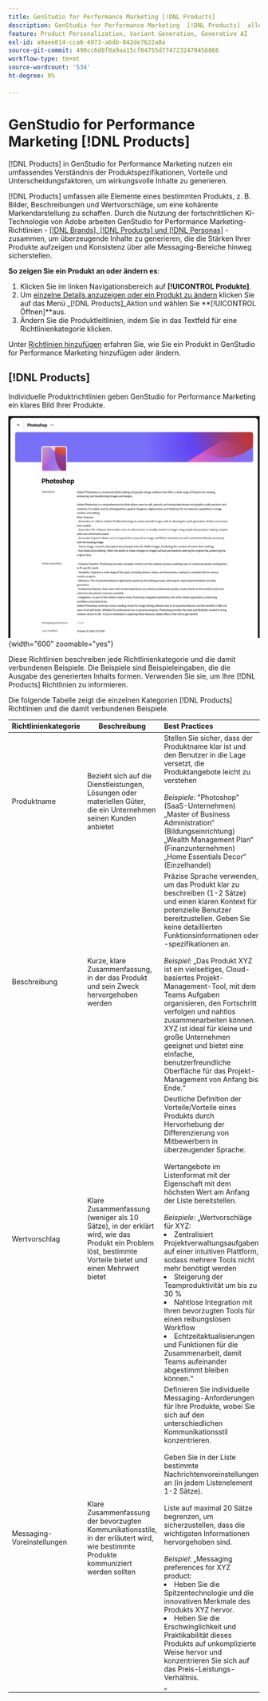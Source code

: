 ```yaml
---
title: GenStudio for Performance Marketing [!DNL Products]
description: GenStudio for Performance Marketing  [!DNL Products]  alle Aspekte Ihres Produkts - Bilder, Beschreibungen und Wertvorschläge - ein, um relevante Inhalte zu erstellen, die die Stärken von Produkten hervorheben und die Konsistenz der Produkt-Botschaften gewährleisten.
feature: Product Personalization, Variant Generation, Generative AI
exl-id: a9aee814-cca6-4973-a6db-842de7622a8a
source-git-commit: 490cc6d8f0a9aa15cf04755d7747232470456866
workflow-type: tm+mt
source-wordcount: '534'
ht-degree: 0%

---
```


# GenStudio for Performance Marketing [!DNL Products]

[!DNL Products] in GenStudio for Performance Marketing nutzen ein umfassendes Verständnis der Produktspezifikationen, Vorteile und Unterscheidungsfaktoren, um wirkungsvolle Inhalte zu generieren.

[!DNL Products] umfassen alle Elemente eines bestimmten Produkts, z. B. Bilder, Beschreibungen und Wertvorschläge, um eine kohärente Markendarstellung zu schaffen. Durch die Nutzung der fortschrittlichen KI-Technologie von Adobe arbeiten GenStudio for Performance Marketing-Richtlinien - [[!DNL Brands],  [!DNL Products] und  [!DNL Personas]](/help/user-guide/guidelines/overview.md) - zusammen, um überzeugende Inhalte zu generieren, die die Stärken Ihrer Produkte aufzeigen und Konsistenz über alle Messaging-Bereiche hinweg sicherstellen.

**So zeigen Sie ein Produkt an oder ändern es**:

1. Klicken Sie im linken Navigationsbereich auf **[!UICONTROL Produkte]**.
1. Um [einzelne Details anzuzeigen oder ein Produkt zu ändern](add-guidelines.md#manage-products) klicken Sie auf das Menü _[!DNL Products]_Aktion und wählen Sie **[!UICONTROL Öffnen]**aus.
1. Ändern Sie die Produktleitlinien, indem Sie in das Textfeld für eine Richtlinienkategorie klicken.

Unter [Richtlinien hinzufügen](add-guidelines.md) erfahren Sie, wie Sie ein Produkt in GenStudio for Performance Marketing hinzufügen oder ändern.

## [!DNL Products]

Individuelle Produktrichtlinien geben GenStudio for Performance Marketing ein klares Bild Ihrer Produkte.

![Produktrichtlinien](/help/assets/products.png){width="600" zoomable="yes"}

Diese Richtlinien beschreiben jede Richtlinienkategorie und die damit verbundenen Beispiele. Die Beispiele sind Beispieleingaben, die die Ausgabe des generierten Inhalts formen. Verwenden Sie sie, um Ihre [!DNL Products] Richtlinien zu informieren.

Die folgende Tabelle zeigt die einzelnen Kategorien [!DNL Products] Richtlinien und die damit verbundenen Beispiele.

| Richtlinienkategorie | Beschreibung | Best Practices |
| ------------------| ----------------| :---------- |
| Produktname | Bezieht sich auf die Dienstleistungen, Lösungen oder materiellen Güter, die ein Unternehmen seinen Kunden anbietet | Stellen Sie sicher, dass der Produktname klar ist und den Benutzer in die Lage versetzt, die Produktangebote leicht zu verstehen <br><br>_Beispiele_: &quot;Photoshop&quot; (SaaS-Unternehmen)<br>„Master of Business Administration“ (Bildungseinrichtung)<br>„Wealth Management Plan“ (Finanzunternehmen)<br>„Home Essentials Decor“ (Einzelhandel) |
| Beschreibung | Kurze, klare Zusammenfassung, in der das Produkt und sein Zweck hervorgehoben werden | Präzise Sprache verwenden, um das Produkt klar zu beschreiben (1-2 Sätze) und einen klaren Kontext für potenzielle Benutzer bereitzustellen. Geben Sie keine detaillierten Funktionsinformationen oder -spezifikationen an.<br><br>_Beispiel_: „Das Produkt XYZ ist ein vielseitiges, Cloud-basiertes Projekt-Management-Tool, mit dem Teams Aufgaben organisieren, den Fortschritt verfolgen und nahtlos zusammenarbeiten können. XYZ ist ideal für kleine und große Unternehmen geeignet und bietet eine einfache, benutzerfreundliche Oberfläche für das Projekt-Management von Anfang bis Ende.“ |
| Wertvorschlag | Klare Zusammenfassung (weniger als 10 Sätze), in der erklärt wird, wie das Produkt ein Problem löst, bestimmte Vorteile bietet und einen Mehrwert bietet | Deutliche Definition der Vorteile/Vorteile eines Produkts durch Hervorhebung der Differenzierung von Mitbewerbern in überzeugender Sprache.<br><br>Wertangebote im Listenformat mit der Eigenschaft mit dem höchsten Wert am Anfang der Liste bereitstellen.<br><br>_Beispiele_: „Wertvorschläge für XYZ:<br><li>Zentralisiert Projektverwaltungsaufgaben auf einer intuitiven Plattform, sodass mehrere Tools nicht mehr benötigt werden</li><li>Steigerung der Teamproduktivität um bis zu 30 %</li><li>Nahtlose Integration mit Ihren bevorzugten Tools für einen reibungslosen Workflow</li><li>Echtzeitaktualisierungen und Funktionen für die Zusammenarbeit, damit Teams aufeinander abgestimmt bleiben können.“</li> |
| Messaging-Voreinstellungen | Klare Zusammenfassung der bevorzugten Kommunikationsstile, in der erläutert wird, wie bestimmte Produkte kommuniziert werden sollten | Definieren Sie individuelle Messaging-Anforderungen für Ihre Produkte, wobei Sie sich auf den unterschiedlichen Kommunikationsstil konzentrieren.<br><br>Geben Sie in der Liste bestimmte Nachrichtenvoreinstellungen an (in jedem Listenelement 1-2 Sätze).<br><br>Liste auf maximal 20 Sätze begrenzen, um sicherzustellen, dass die wichtigsten Informationen hervorgehoben sind.<br><br>_Beispiel_: „Messaging preferences for XYZ product:<li>Heben Sie die Spitzentechnologie und die innovativen Merkmale des Produkts XYZ hervor.</li><li>Heben Sie die Erschwinglichkeit und Praktikabilität dieses Produkts auf unkomplizierte Weise hervor und konzentrieren Sie sich auf das Preis-Leistungs-Verhältnis.</li>„ |

